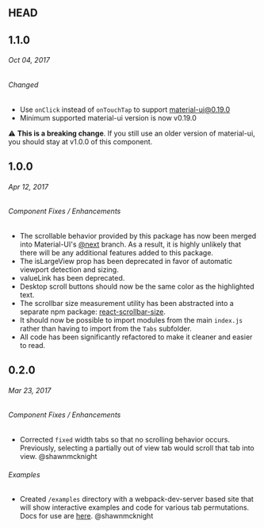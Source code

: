 ## HEAD

## 1.1.0

###### _Oct 04, 2017_

###### Changed

- Use `onClick` instead of `onTouchTap` to support material-ui@0.19.0
- Minimum supported material-ui version is now v0.19.0

⚠️ **This is a breaking change**. If you still use an older version of material-ui, you should stay at v1.0.0 of this component.

## 1.0.0

###### _Apr 12, 2017_

###### Component Fixes / Enhancements

- The scrollable behavior provided by this package has now been merged into Material-UI's [@next](https://github.com/callemall/material-ui/tree/next) branch.  As a result, it is highly unlikely that there will be any additional features added to this package.
- The isLargeView prop has been deprecated in favor of automatic viewport detection and sizing.
- valueLink has been deprecated.
- Desktop scroll buttons should now be the same color as the highlighted text.
- The scrollbar size measurement utility has been abstracted into a separate npm package: [react-scrollbar-size](https://www.npmjs.com/package/react-scrollbar-size).
- It should now be possible to import modules from the main `index.js` rather than having to import from the `Tabs` subfolder.
- All code has been significantly refactored to make it cleaner and easier to read.

## 0.2.0

###### _Mar 23, 2017_

###### Component Fixes / Enhancements

- Corrected `fixed` width tabs so that no scrolling behavior occurs. Previously, selecting a partially out of view tab would scroll that tab into view. @shawnmcknight

###### Examples

- Created `/examples` directory with a webpack-dev-server based site that will show interactive examples and code for various tab permutations. Docs for use are [here](https://github.com/STORIS/material-ui-scrollable-tabs/blob/master/examples/README.md). @shawnmcknight
